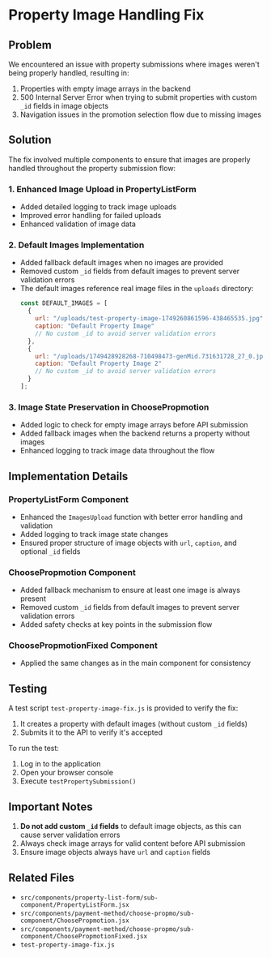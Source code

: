 # Property Image Handling Fix

## Problem

We encountered an issue with property submissions where images weren't being properly handled, resulting in:
1. Properties with empty image arrays in the backend
2. 500 Internal Server Error when trying to submit properties with custom `_id` fields in image objects
3. Navigation issues in the promotion selection flow due to missing images

## Solution

The fix involved multiple components to ensure that images are properly handled throughout the property submission flow:

### 1. Enhanced Image Upload in PropertyListForm

- Added detailed logging to track image uploads
- Improved error handling for failed uploads
- Enhanced validation of image data

### 2. Default Images Implementation

- Added fallback default images when no images are provided
- Removed custom `_id` fields from default images to prevent server validation errors
- The default images reference real image files in the `uploads` directory:
  ```javascript
  const DEFAULT_IMAGES = [
    {
      url: "/uploads/test-property-image-1749260861596-438465535.jpg",
      caption: "Default Property Image"
      // No custom _id to avoid server validation errors
    },
    {
      url: "/uploads/1749428928268-710498473-genMid.731631728_27_0.jpg", 
      caption: "Default Property Image 2"
      // No custom _id to avoid server validation errors
    }
  ];
  ```

### 3. Image State Preservation in ChoosePropmotion

- Added logic to check for empty image arrays before API submission
- Added fallback images when the backend returns a property without images
- Enhanced logging to track image data throughout the flow

## Implementation Details

### PropertyListForm Component

- Enhanced the `ImagesUpload` function with better error handling and validation
- Added logging to track image state changes
- Ensured proper structure of image objects with `url`, `caption`, and optional `_id` fields

### ChoosePropmotion Component

- Added fallback mechanism to ensure at least one image is always present
- Removed custom `_id` fields from default images to prevent server validation errors
- Added safety checks at key points in the submission flow

### ChoosePropmotionFixed Component

- Applied the same changes as in the main component for consistency

## Testing

A test script `test-property-image-fix.js` is provided to verify the fix:
1. It creates a property with default images (without custom `_id` fields)
2. Submits it to the API to verify it's accepted

To run the test:
1. Log in to the application
2. Open your browser console
3. Execute `testPropertySubmission()`

## Important Notes

1. **Do not add custom `_id` fields** to default image objects, as this can cause server validation errors
2. Always check image arrays for valid content before API submission
3. Ensure image objects always have `url` and `caption` fields

## Related Files

- `src/components/property-list-form/sub-component/PropertyListForm.jsx`
- `src/components/payment-method/choose-propmo/sub-component/ChoosePropmotion.jsx`
- `src/components/payment-method/choose-propmo/sub-component/ChoosePropmotionFixed.jsx`
- `test-property-image-fix.js`
